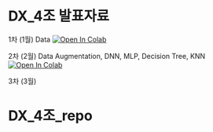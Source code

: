 # DX_4조 발표자료
1차 (1월) Data [![Open In Colab](https://colab.research.google.com/assets/colab-badge.svg)](https://colab.research.google.com/drive/1wy157xDkvrJEHMWzoVIQxL06qMXkpTv7)

2차 (2월) Data Augmentation, DNN, MLP, Decision Tree, KNN [![Open In Colab](https://colab.research.google.com/assets/colab-badge.svg)](https://colab.research.google.com/github/caplove/DX_team_4_repo/blob/main/Team_4_Augment_DNN.ipynb#scrollTo=W1udvjKTGu_7)

3차 (3월)




# DX_4조_repo




